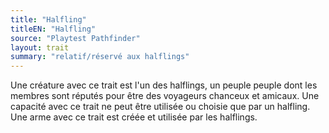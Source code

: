 ```yaml
---
title: "Halfling"
titleEN: "Halfling"
source: "Playtest Pathfinder"
layout: trait
summary: "relatif/réservé aux halflings"
---
```

Une créature avec ce trait est l'un des halflings, un peuple peuple dont les membres sont réputés pour être des voyageurs chanceux et amicaux. Une capacité avec ce trait ne peut être utilisée ou choisie que par un halfling. Une arme avec ce trait est créée et utilisée par les halflings.
